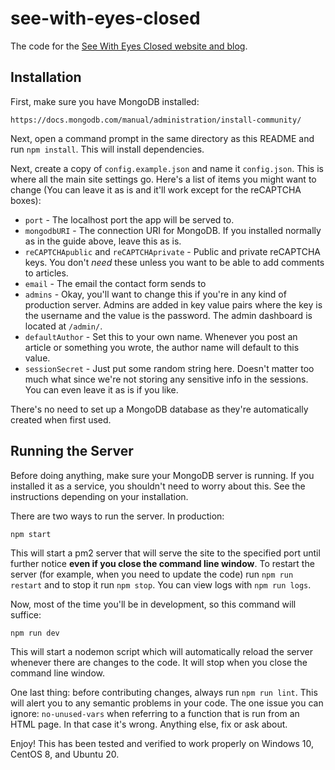 # see-with-eyes-closed
The code for the [See With Eyes Closed website and blog](https://seewitheyesclosed.com).

## Installation
First, make sure you have MongoDB installed:

```
https://docs.mongodb.com/manual/administration/install-community/
```

Next, open a command prompt in the same directory as this README and run `npm install`. This will install dependencies.

Next, create a copy of `config.example.json` and name it `config.json`. This is where all the main site settings go. Here's a list of items you might want to change (You can leave it as is and it'll work except for the reCAPTCHA boxes):

- `port` - The localhost port the app will be served to.
- `mongodbURI` - The connection URI for MongoDB. If you installed normally as in the guide above, leave this as is.
- `reCAPTCHApublic` and `reCAPTCHAprivate` - Public and private reCAPTCHA keys. You don't _need_ these unless you want to be able to add comments to articles.
- `email` - The email the contact form sends to
- `admins` - Okay, you'll want to change this if you're in any kind of production server. Admins are added in key value pairs where the key is the username and the value is the password. The admin dashboard is located at `/admin/`.
- `defaultAuthor` - Set this to your own name. Whenever you post an article or something you wrote, the author name will default to this value.
- `sessionSecret` - Just put some random string here. Doesn't matter too much what since we're not storing any sensitive info in the sessions. You can even leave it as is if you like.

There's no need to set up a MongoDB database as they're automatically created when first used.

## Running the Server

Before doing anything, make sure your MongoDB server is running. If you installed it as a service, you shouldn't need to worry about this. See the instructions depending on your installation.

There are two ways to run the server. In production:

```
npm start
```

This will start a pm2 server that will serve the site to the specified port until further notice **even if you close the command line window**. To restart the server (for example, when you need to update the code) run `npm run restart` and to stop it run `npm stop`. You can view logs with `npm run logs`.

Now, most of the time you'll be in development, so this command will suffice:

```
npm run dev
```

This will start a nodemon script which will automatically reload the server whenever there are changes to the code. It will stop when you close the command line window.

One last thing: before contributing changes, always run `npm run lint`. This will alert you to any semantic problems in your code. The one issue you can ignore: `no-unused-vars` when referring to a function that is run from an HTML page. In that case it's wrong. Anything else, fix or ask about.

Enjoy! This has been tested and verified to work properly on Windows 10, CentOS 8, and Ubuntu 20.
